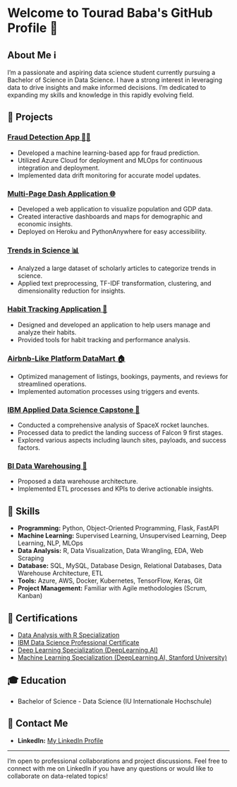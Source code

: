 # Welcome to Tourad Baba's GitHub Profile 👋

## About Me ℹ️

I’m a passionate and aspiring data science student currently pursuing a Bachelor of Science in Data Science. I have a strong interest in leveraging data to drive insights and make informed decisions. I’m dedicated to expanding my skills and knowledge in this rapidly evolving field.

## 🚀 Projects

### [Fraud Detection App 🕵️‍♂️](https://github.com/TouradBaba/Fraud_det_app_MLOps)
- Developed a machine learning-based app for fraud prediction.
- Utilized Azure Cloud for deployment and MLOps for continuous integration and deployment.
- Implemented data drift monitoring for accurate model updates.

### [Multi-Page Dash Application 🌐](https://github.com/TouradBaba/multi-page_dash_application/)
- Developed a web application to visualize population and GDP data.
- Created interactive dashboards and maps for demographic and economic insights.
- Deployed on Heroku and PythonAnywhere for easy accessibility.

### [Trends in Science 📊](https://github.com/TouradBaba/Trends_in_Science)
- Analyzed a large dataset of scholarly articles to categorize trends in science.
- Applied text preprocessing, TF-IDF transformation, clustering, and dimensionality reduction for insights.

### [Habit Tracking Application 📅](https://github.com/TouradBaba/Habit_Tracker)
- Designed and developed an application to help users manage and analyze their habits.
- Provided tools for habit tracking and performance analysis.

### [Airbnb-Like Platform DataMart 🏠](https://github.com/TouradBaba/AirBnB_DataMart)
- Optimized management of listings, bookings, payments, and reviews for streamlined operations.
- Implemented automation processes using triggers and events.

### [IBM Applied Data Science Capstone 🚀](https://github.com/TouradBaba/IBM_DataScience_Capstone)
- Conducted a comprehensive analysis of SpaceX rocket launches.
- Processed data to predict the landing success of Falcon 9 first stages.
- Explored various aspects including launch sites, payloads, and success factors.

### [BI Data Warehousing 🏢](https://github.com/TouradBaba/BI_DataWarehousing)
- Proposed a data warehouse architecture.
- Implemented ETL processes and KPIs to derive actionable insights.

## 💼 Skills

- **Programming:** Python, Object-Oriented Programming, Flask, FastAPI
- **Machine Learning:** Supervised Learning, Unsupervised Learning, Deep Learning, NLP, MLOps
- **Data Analysis:** R, Data Visualization, Data Wrangling, EDA, Web Scraping
- **Database:** SQL, MySQL, Database Design, Relational Databases, Data Warehouse Architecture, ETL
- **Tools:** Azure, AWS, Docker, Kubernetes, TensorFlow, Keras, Git
- **Project Management:** Familiar with Agile methodologies (Scrum, Kanban)

## 📜 Certifications

- [Data Analysis with R Specialization](https://www.coursera.org/account/accomplishments/specialization/H8AX9DNVD5NV)
- [IBM Data Science Professional Certificate](https://www.credly.com/badges/38f8ba2c-8243-4aba-8a23-88c3d4eb409a/linked_in_profile?trk=public_profile_see-credential)
- [Deep Learning Specialization (DeepLearning.AI)](https://www.credly.com/badges/b7063cf7-cc38-4a7b-adfc-eee53b098677/public_url?trk=public_profile_see-credential)
- [Machine Learning Specialization (DeepLearning.AI, Stanford University)](https://www.coursera.org/account/accomplishments/specialization/MY6NU8T7TNEW?trk=public_profile_see-credential)

## 🎓 Education

- Bachelor of Science - Data Science (IU Internationale Hochschule)

## 📧 Contact Me

- **LinkedIn:** [My LinkedIn Profile](https://www.linkedin.com/in/touradbaba)

---

I’m open to professional collaborations and project discussions. Feel free to connect with me on LinkedIn if you have any questions or would like to collaborate on data-related topics!





